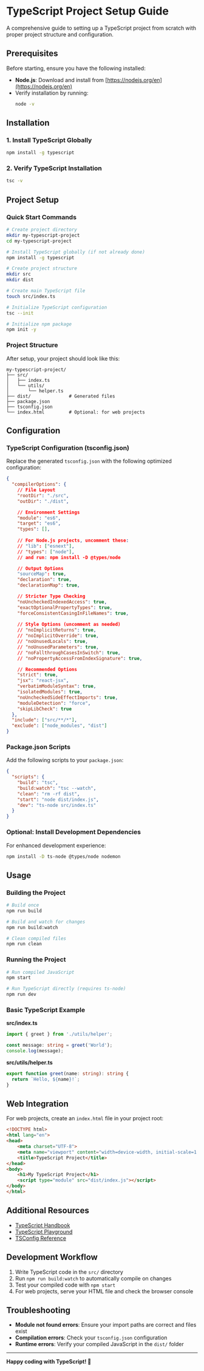 # TypeScript Project Setup Guide

A comprehensive guide to setting up a TypeScript project from scratch with proper project structure and configuration.

## Prerequisites

Before starting, ensure you have the following installed:

- **Node.js**: Download and install from [https://nodejs.org/en](https://nodejs.org/en)
- Verify installation by running:
  ```bash
  node -v
  ```

## Installation

### 1. Install TypeScript Globally

```bash
npm install -g typescript
```

### 2. Verify TypeScript Installation

```bash
tsc -v
```

## Project Setup

### Quick Start Commands

```bash
# Create project directory
mkdir my-typescript-project
cd my-typescript-project

# Install TypeScript globally (if not already done)
npm install -g typescript

# Create project structure
mkdir src
mkdir dist

# Create main TypeScript file
touch src/index.ts

# Initialize TypeScript configuration
tsc --init

# Initialize npm package
npm init -y
```

### Project Structure

After setup, your project should look like this:

```
my-typescript-project/
├── src/
│   ├── index.ts
│   └── utils/
│       └── helper.ts
├── dist/              # Generated files
├── package.json
├── tsconfig.json
└── index.html         # Optional: for web projects
```

## Configuration

### TypeScript Configuration (tsconfig.json)

Replace the generated `tsconfig.json` with the following optimized configuration:

```json
{
  "compilerOptions": {
    // File Layout
    "rootDir": "./src",
    "outDir": "./dist",

    // Environment Settings
    "module": "es6",
    "target": "es6",
    "types": [],
    
    // For Node.js projects, uncomment these:
    // "lib": ["esnext"],
    // "types": ["node"],
    // and run: npm install -D @types/node

    // Output Options
    "sourceMap": true,
    "declaration": true,
    "declarationMap": true,

    // Stricter Type Checking
    "noUncheckedIndexedAccess": true,
    "exactOptionalPropertyTypes": true,
    "forceConsistentCasingInFileNames": true,
    
    // Style Options (uncomment as needed)
    // "noImplicitReturns": true,
    // "noImplicitOverride": true,
    // "noUnusedLocals": true,
    // "noUnusedParameters": true,
    // "noFallthroughCasesInSwitch": true,
    // "noPropertyAccessFromIndexSignature": true,

    // Recommended Options
    "strict": true,
    "jsx": "react-jsx",
    "verbatimModuleSyntax": true,
    "isolatedModules": true,
    "noUncheckedSideEffectImports": true,
    "moduleDetection": "force",
    "skipLibCheck": true
  },
  "include": ["src/**/*"],
  "exclude": ["node_modules", "dist"]
}
```

### Package.json Scripts

Add the following scripts to your `package.json`:

```json
{
  "scripts": {
    "build": "tsc",
    "build:watch": "tsc --watch",
    "clean": "rm -rf dist",
    "start": "node dist/index.js",
    "dev": "ts-node src/index.ts"
  }
}
```

### Optional: Install Development Dependencies

For enhanced development experience:

```bash
npm install -D ts-node @types/node nodemon
```

## Usage

### Building the Project

```bash
# Build once
npm run build

# Build and watch for changes
npm run build:watch

# Clean compiled files
npm run clean
```

### Running the Project

```bash
# Run compiled JavaScript
npm start

# Run TypeScript directly (requires ts-node)
npm run dev
```

### Basic TypeScript Example

**src/index.ts**
```typescript
import { greet } from './utils/helper';

const message: string = greet('World');
console.log(message);
```

**src/utils/helper.ts**
```typescript
export function greet(name: string): string {
  return `Hello, ${name}!`;
}
```

## Web Integration

For web projects, create an `index.html` file in your project root:

```html
<!DOCTYPE html>
<html lang="en">
<head>
    <meta charset="UTF-8">
    <meta name="viewport" content="width=device-width, initial-scale=1.0">
    <title>TypeScript Project</title>
</head>
<body>
    <h1>My TypeScript Project</h1>
    <script type="module" src="dist/index.js"></script>
</body>
</html>
```

## Additional Resources

- [TypeScript Handbook](https://www.typescriptlang.org/docs/)
- [TypeScript Playground](https://www.typescriptlang.org/play)
- [TSConfig Reference](https://aka.ms/tsconfig)

## Development Workflow

1. Write TypeScript code in the `src/` directory
2. Run `npm run build:watch` to automatically compile on changes
3. Test your compiled code with `npm start`
4. For web projects, serve your HTML file and check the browser console

## Troubleshooting

- **Module not found errors**: Ensure your import paths are correct and files exist
- **Compilation errors**: Check your `tsconfig.json` configuration
- **Runtime errors**: Verify your compiled JavaScript in the `dist/` folder

---

**Happy coding with TypeScript! 🚀**